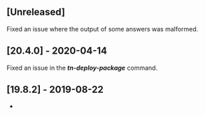 ## [Unreleased]
Fixed an issue where the output of some answers was malformed.

## [20.4.0] - 2020-04-14
Fixed an issue in the ***tn-deploy-package*** command. 


## [19.8.2] - 2019-08-22
- 
